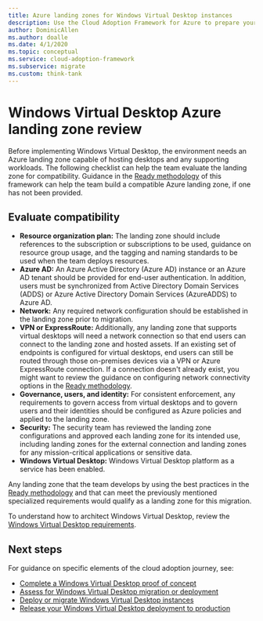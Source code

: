 ```yaml
---
title: Azure landing zones for Windows Virtual Desktop instances
description: Use the Cloud Adoption Framework for Azure to prepare your environment for virtual desktop migration using best practices that reduce complexity and standardize the migration process.
author: DominicAllen
ms.author: doalle
ms.date: 4/1/2020
ms.topic: conceptual
ms.service: cloud-adoption-framework
ms.subservice: migrate
ms.custom: think-tank
---
```


# Windows Virtual Desktop Azure landing zone review

Before implementing Windows Virtual Desktop, the environment needs an Azure landing zone capable of hosting desktops and any supporting workloads. The following checklist can help the team evaluate the landing zone for compatibility. Guidance in the [Ready methodology](../../ready/index.md) of this framework can help the team build a compatible Azure landing zone, if one has not been provided.

## Evaluate compatibility

- **Resource organization plan:** The landing zone should include references to the subscription or subscriptions to be used, guidance on resource group usage, and the tagging and naming standards to be used when the team deploys resources.
- **Azure AD:** An Azure Active Directory (Azure AD) instance or an Azure AD tenant should be provided for end-user authentication. In addition, users must be synchronized from Active Directory Domain Services (ADDS) or Azure Active Directory Domain Services (AzureADDS) to Azure AD.
- **Network:** Any required network configuration should be established in the landing zone prior to migration.
- **VPN or ExpressRoute:** Additionally, any landing zone that supports virtual desktops will need a network connection so that end users can connect to the landing zone and hosted assets. If an existing set of endpoints is configured for virtual desktops, end users can still be routed through those on-premises devices via a VPN or Azure ExpressRoute connection. If a connection doesn't already exist, you might want to review the guidance on configuring network connectivity options in the [Ready methodology](../../ready/index.md).
- **Governance, users, and identity:** For consistent enforcement, any requirements to govern access from virtual desktops and to govern users and their identities should be configured as Azure policies and applied to the landing zone.
- **Security:** The security team has reviewed the landing zone configurations and approved each landing zone for its intended use, including landing zones for the external connection and landing zones for any mission-critical applications or sensitive data.
- **Windows Virtual Desktop:** Windows Virtual Desktop platform as a service has been enabled.

Any landing zone that the team develops by using the best practices in the [Ready methodology](../../ready/index.md) and that can meet the previously mentioned specialized requirements would qualify as a landing zone for this migration.

To understand how to architect Windows Virtual Desktop, review the [Windows Virtual Desktop requirements](/azure/virtual-desktop/overview#requirements).

## Next steps

For guidance on specific elements of the cloud adoption journey, see:

- [Complete a Windows Virtual Desktop proof of concept](./proof-of-concept.md)
- [Assess for Windows Virtual Desktop migration or deployment](./migrate-assess.md)
- [Deploy or migrate Windows Virtual Desktop instances](./migrate-deploy.md)
- [Release your Windows Virtual Desktop deployment to production](./migrate-release.md)
